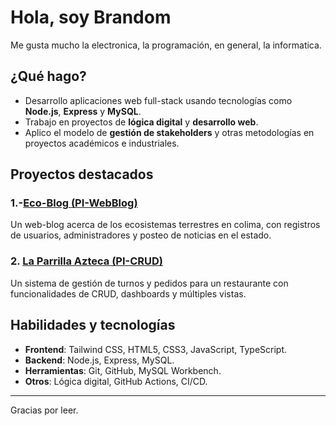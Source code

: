 # Hola, soy Brandom 

Me gusta mucho la electronica, la programación, en general, la informatica.

##  ¿Qué hago?

- Desarrollo aplicaciones web full-stack usando tecnologías como **Node.js**, **Express** y **MySQL**.
- Trabajo en proyectos de **lógica digital** y **desarrollo web**.
- Aplico el modelo de **gestión de stakeholders** y otras metodologías en proyectos académicos e industriales.

##  Proyectos destacados
   
### 1.-**[Eco-Blog (PI-WebBlog)](https://github.com/NexusJC/Pi-WebBlog.git)**
   Un web-blog acerca de los ecosistemas terrestres en colima, con registros de usuarios, administradores y posteo de noticias en el estado.
### 2. **[La Parrilla Azteca (PI-CRUD)](https://github.com/NexusJC/PI-CRUD)**
   Un sistema de gestión de turnos y pedidos para un restaurante con funcionalidades de CRUD, dashboards y múltiples vistas.
   
##  Habilidades y tecnologías

- **Frontend**: Tailwind CSS, HTML5, CSS3, JavaScript, TypeScript.
- **Backend**: Node.js, Express, MySQL.
- **Herramientas**: Git, GitHub, MySQL Workbench.
- **Otros**: Lógica digital, GitHub Actions, CI/CD.
---

Gracias por leer.
